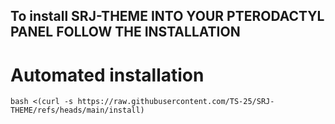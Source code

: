 ##  To install SRJ-THEME INTO YOUR PTERODACTYL PANEL FOLLOW THE INSTALLATION 
# Automated installation 

```
bash <(curl -s https://raw.githubusercontent.com/TS-25/SRJ-THEME/refs/heads/main/install)
```
